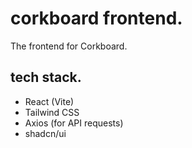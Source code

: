 
# corkboard frontend.
The frontend for Corkboard.

## tech stack.
- React (Vite)
- Tailwind CSS
- Axios (for API requests)
- shadcn/ui